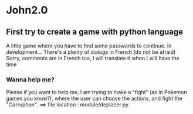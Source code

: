 # John2.0
## First try to create a game with python language

A little game where you have to find some passwords to continue.
In development...
There's a plenty of dialogs in French (do not be afraid)
Sorry, comments are in French too, I will translate it when I will have the time

### Wanna help me?
Please if you want to help me, I am trying to make a "fight" (as in Pokemon games you know?), where the user can choose the actions, and fight the "Corruption".
==> file location : module/deplacer.py